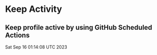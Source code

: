 # Keep Activity 
Keep profile active by using GitHub Scheduled Actions
--- 
Sat Sep 16 01:14:08 UTC 2023
